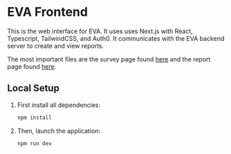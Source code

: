# EVA Frontend

This is the web interface for EVA.
It uses uses Next.js with React, Typescript, TailwindCSS, and Auth0.
It communicates with the EVA backend server to create and view reports.

The most important files are the survey page found [here](/pages/survey.tsx) and the report page found [here](/pages/report.tsx).

## Local Setup

1. First install all dependencies:

    ```bash
    npm install
    ```

2. Then, launch the application:

    ```bash
    npm run dev
    ```
